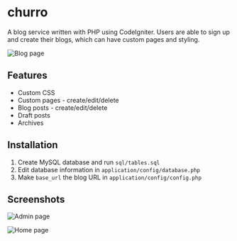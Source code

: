 # churro
A blog service written with PHP using CodeIgniter. Users are able to sign up and create their blogs, which can have custom pages and styling.

![Blog page](https://raw.githubusercontent.com/tomual/mini-blog/master/images/blog.png)

## Features

* Custom CSS
* Custom pages - create/edit/delete
* Blog posts - create/edit/delete
* Draft posts
* Archives

## Installation

1. Create MySQL database and run `sql/tables.sql`
2. Edit database information in `application/config/database.php`
3. Make `base_url` the blog URL in `application/config/config.php`

## Screenshots

![Admin page](https://raw.githubusercontent.com/tomual/mini-blog/master/images/admin.png)

![Home page](https://raw.githubusercontent.com/tomual/mini-blog/master/images/promotional.jpg)

